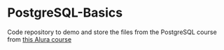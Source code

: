 # PostgreSQL-Basics
Code repository to demo and store the files from the PostgreSQL course from <a href="https://cursos.alura.com.br/course/introducao-postgresql-primeiros-passos">this Alura course</a>
